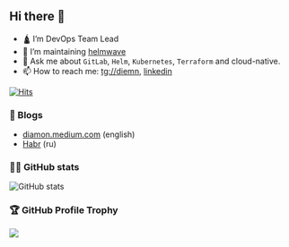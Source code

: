 ## Hi there 👋 

- 🛕 I’m DevOps Team Lead
- 🌊 I’m maintaining [helmwave](https://github.com/helmwave)
- 💬 Ask me about `GitLab`, `Helm`, `Kubernetes`, `Terraform` and cloud-native.
- 📫 How to reach me: [tg://diemn](https://t.me/diemn), [linkedin](https://www.linkedin.com/in/diamn/)

[![Hits](https://u8views.com/api/v1/github/profiles/4854707/views/day-week-month-total-count.svg)](https://u8views.com/github/zhilyaev) 



### 📝 Blogs

* [diamon.medium.com](https://diamon.medium.com) (english)
* [Habr](https://habr.com/ru/users/ZhilyaevDmitriy/posts) (ru)


### 👨‍🎤 GitHub stats
![GitHub stats](https://github-readme-stats.vercel.app/api?username=zhilyaev&show_icons=true&count_private=true&include_all_commits=true&theme=dark&hide_border=true) 

### 🏆 GitHub Profile Trophy

![](https://github-profile-trophy.vercel.app/?username=zhilyaev&row=1&column=4&theme=oldie&no-frame=true)
